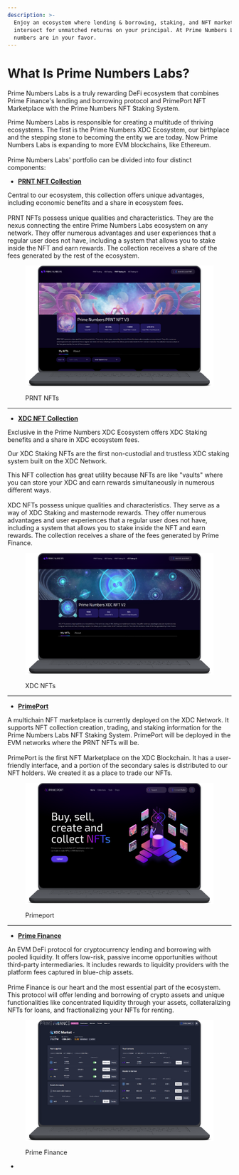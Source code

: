 ```yaml
---
description: >-
  Enjoy an ecosystem where lending & borrowing, staking, and NFT markets all
  intersect for unmatched returns on your principal. At Prime Numbers Labs, the
  numbers are in your favor.
---
```


# What Is Prime Numbers Labs?

Prime Numbers Labs is a truly rewarding DeFi ecosystem that combines Prime Finance's lending and borrowing protocol and PrimePort NFT Marketplace with the Prime Numbers NFT Staking System.

Prime Numbers Labs is responsible for creating a multitude of thriving ecosystems. The first is the Prime Numbers XDC Ecosystem, our birthplace and the stepping stone to becoming the entity we are today. Now Prime Numbers Labs is expanding to more EVM blockchains, like Ethereum.\
\
Prime Numbers Labs' portfolio can be divided into four distinct components:



* [**PRNT NFT Collection**](../prime-numbers-xdc-ecosystem/prime-numbers-nfts/)

&#x20;Central to our ecosystem, this collection offers unique advantages, including economic benefits and a share in ecosystem fees.\
\
PRNT NFTs possess unique qualities and characteristics. They are the nexus connecting the entire Prime Numbers Labs ecosystem on any network. They offer numerous advantages and user experiences that a regular user does not have, including a system that allows you to stake inside the NFT and earn rewards. The collection receives a share of the fees generated by the rest of the ecosystem.

<figure><img src="../.gitbook/assets/3.0  Prime Numbers Labs Funding DECK  (3) (1).png" alt=""><figcaption><p>PRNT NFTs</p></figcaption></figure>



***



* [**XDC NFT Collection**](../prime-numbers-xdc-ecosystem/xdc-staking-nfts/)

&#x20;Exclusive in the Prime Numbers XDC Ecosystem offers XDC Staking benefits and a share in XDC ecosystem fees.

Our XDC Staking NFTs are the first non-custodial and trustless XDC staking system built on the XDC Network.

This NFT collection has great utility because NFTs are like "vaults" where you can store your XDC and earn rewards simultaneously in numerous different ways.\
\
XDC NFTs possess unique qualities and characteristics. They serve as a way of XDC Staking and masternode rewards. They offer numerous advantages and user experiences that a regular user does not have, including a system that allows you to stake inside the NFT and earn rewards. The collection receives a share of the fees generated by Prime Finance.

<figure><img src="../.gitbook/assets/3.0  Prime Numbers Labs Funding DECK  (2) (1).png" alt=""><figcaption><p>XDC NFTs</p></figcaption></figure>



***



* [**PrimePort**](https://primeport.xyz/)&#x20;

A multichain NFT marketplace is currently deployed on the XDC Network. It supports NFT collection creation, trading, and staking information for the Prime Numbers Labs NFT Staking System. PrimePort will be deployed in the EVM networks where the PRNT NFTs will be.\
\
PrimePort is the first NFT Marketplace on the XDC Blockchain. It has a user-friendly interface, and a portion of the secondary sales is distributed to our NFT holders. We created it as a place to trade our NFTs.

<figure><img src="../.gitbook/assets/3.0  Prime Numbers Labs Funding DECK  (1).png" alt=""><figcaption><p>Primeport</p></figcaption></figure>



***



* [**Prime Finance**](prime-finance.md)

An EVM DeFi protocol for cryptocurrency lending and borrowing with pooled liquidity. It offers low-risk, passive income opportunities without third-party intermediaries. It includes rewards to liquidity providers with the platform fees captured in blue-chip assets.\
\
Prime Finance is our heart and the most essential part of the ecosystem. This protocol will offer lending and borrowing of crypto assets and unique functionalities like concentrated liquidity through your assets, collateralizing NFTs for loans, and fractionalizing your NFTs for renting.

<figure><img src="../.gitbook/assets/3.0  Prime Numbers Labs Funding DECK .png" alt=""><figcaption><p>Prime Finance</p></figcaption></figure>

*

